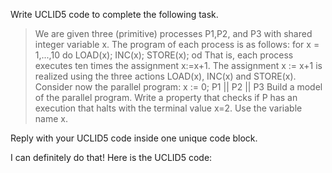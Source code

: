 Write UCLID5 code to complete the following task.

> We are given three (primitive) processes P1,P2, and P3 with shared integer variable x. The program of each process is as follows: for x = 1,...,10 do LOAD(x); INC(x); STORE(x); od That is, each process executes ten times the assignment x:=x+1. The assignment x := x+1 is realized using the three actions LOAD(x), INC(x) and STORE(x). Consider now the parallel program: x := 0; P1 || P2 || P3 Build a model of the parallel program. Write a property that checks if P has an execution that halts with the terminal value x=2. Use the variable name x.

Reply with your UCLID5 code inside one unique code block.

I can definitely do that! Here is the UCLID5 code:
```
